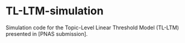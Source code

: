 # TL-LTM-simulation
Simulation code for the Topic-Level Linear Threshold Model (TL-LTM) presented in [PNAS submission].
